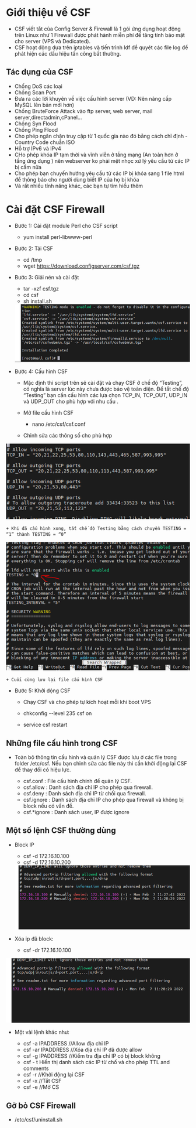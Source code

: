 # Giới thiệu về CSF 
- CSF viết tắt của Config Server & Firewall là 1 gói ứng dụng hoạt động trên Linux như 1 Firewall được phát hành miễn phí để tăng tính bảo mật cho server (VPS và Dedicated). 
- CSF hoạt động dựa trên iptables và tiến trình ldf để quyét các file log để phát hiện các dấu hiệu tấn công bất thường.

## Tác dụng của CSF

- Chống DoS các loại
- Chống Scan Port
- Đưa ra các lời khuyên về việc cấu hình server (VD: Nên nâng cấp MySQL lên bản mới hơn)
- Chống BruteForce Attack vào ftp server, web server, mail server,directadmin,cPanel…
- Chống Syn Flood
- Chống Ping Flood
- Cho phép ngăn chặn truy cập từ 1 quốc gia nào đó bằng cách chỉ định - Country Code chuẫn ISO
- Hỗ trợ IPv6 và IPv4
- CHo phép khóa IP tạm thời và vĩnh viễn ở tầng mạng (An toàn hơn ở tầng ứng dụng ) nên webserver ko phải mệt nhọc xử lý yêu cầu từ các IP bị cấm nữa
- Cho phép bạn chuyến hướng yêu cầu từ các IP bị khóa sang 1 file html để thông báo cho người dùng biết IP của họ bị khóa
- Và rất nhiều tính năng khác, các bạn tự tìm hiểu thêm

# Cài đặt CSF Firewall
- Bước 1: Cài đặt module Perl cho CSF script

    + yum install perl-libwww-perl

- Bước 2: Tải CSF

    + cd /tmp
    + wget https://download.configserver.com/csf.tgz

- Bước 3: Giải nén và cài đặt

    + tar -xzf csf.tgz
    + cd csf
    + sh install.sh

    <img src="image/1.PNG">

- Bước 4: Cấu hình CSF

    + Mặc định thì script trên sẽ cài đặt và chạy CSF ở chế độ “Testing”, có nghĩa là server lúc này chưa được bảo vệ toàn diện. Để tắt chế độ “Testing” bạn cần cấu hình các lựa chọn TCP_IN, TCP_OUT, UDP_IN và UDP_OUT cho phù hợp với nhu cầu .

    + Mở file cấu hình CSF

        - nano /etc/csf/csf.conf

    + Chỉnh sửa các thông số cho phù hợp

<img src="image/2.PNG">

    + Khi đã cấu hình xong, tắt chế độ Testing bằng cách chuyển TESTING = “1” thành TESTING = “0”

<img src="image/3.PNG">

    + Cuối cùng lưu lại file cấu hình CSF

- Bước 5:  Khởi động CSF

    + Chạy CSF và cho phép tự kích hoạt mỗi khi boot VPS

    + chkconfig --level 235 csf on
    + service csf restart

## Những file cấu hình trong CSF
- Toàn bộ thông tin cấu hình và quản lý CSF được lưu ở các file trong folder /etc/csf. Nếu bạn chỉnh sửa các file này thì cần khởi động lại CSF để thay đổi có hiệu lực.

    + csf.conf : File cấu hình chính để quản lý CSF.
    + csf.allow : Danh sách địa chỉ IP cho phép qua firewall.
    + csf.deny : Danh sách địa chỉ IP từ chối qua firewall.
    + csf.ignore : Danh sách địa chỉ IP cho phép qua firewall và không bị block nếu có vấn đề.
    + csf.*ignore : Danh sách user, IP được ignore

## Một số lệnh CSF thường dùng
- Block IP
    + csf -d 172.16.10.100
    + csf -d 172.16.10.200

    <img src="image/4.PNG">

-  Xóa ip đã block:
    + csf -dr 172.16.10.100

<img src="image/5.PNG">

- Một vài lệnh khác như:

    + csf -a IPADDRESS //Allow địa chỉ IP
    + csf -ar IPADDRESS //Xóa địa chỉ IP đã được allow
    + csf -g IPADDRESS //Kiểm tra địa chỉ IP có bị block không
    + csf - t  Hiển thị danh sách các IP từ chố và cho  phép TTL and comments
    + csf -r //Khởi động lại CSF
    + csf -x //Tắt CSF
    + csf -e //Mở CS
## Gỡ bỏ CSF Firewall

- /etc/csf/uninstall.sh